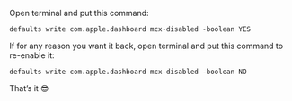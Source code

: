 Open terminal and put this command:
```plaintext
defaults write com.apple.dashboard mcx-disabled -boolean YES
```
If for any reason you want it back, open terminal and put this command to re-enable it:
```plaintext
defaults write com.apple.dashboard mcx-disabled -boolean NO
```
That’s it 😎


